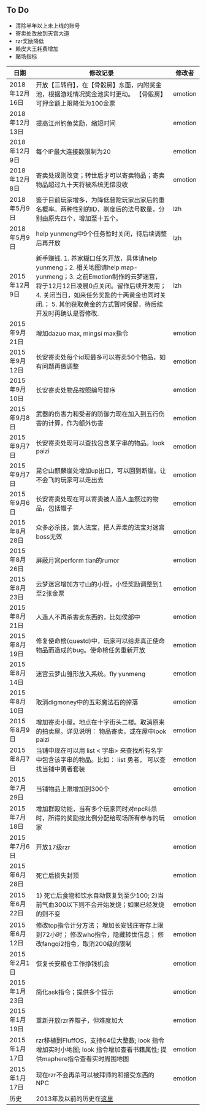 
## To Do
* 清除半年以上未上线的账号
* 寄卖处改放到天宫大道
* rzr奖励降低
* 赖皮大王耗费增加
* 赌场指标

| 日期 | 修改记录 | 修改者 |
| --- | --- | --- |
| 2018年12月16日 | 开放【三转府】，在【骨骰房】东面，内附奖金池，根据游戏情况奖金池实时更动。 【骨骰房】可押金额上限降低为100金票 | emotion |
| 2018年12月13日 | 提高江州钓鱼奖励，缩短时间 | emotion |
| 2018年12月9日 | 每个IP最大连接数限制为20 | emotion |
| 2018年12月8日 | 寄卖处规则改变；转世后才可以寄卖物品；寄卖物品超过九十天将被系统无偿没收 | emotion |
| 2018年5月9日 | 鉴于目前玩家增多，为降低普陀玩家出家后的重名概率。两种性别的ID，剃度后的法号数量，分别由原先四个，增加至十五个。 | lzh |
| 2018年5月9日 | help yunmeng中9个任务暂时关闭，待后续调整后再开放 | lzh |
| 2015年12月9日 | 新手赚钱. 1. 养家糊口任务开放，具体请help yunmeng；2. 相关地图请help map-yunmeng；3. 之前Emotion制作的云梦迷宫，将于12月12日凌晨0点关闭。留作后续开发用；4. 关闭当日，如来任务奖励的十两黄金也同时关闭.； 5. 其他获取黄金的方式暂时保留，待后续开发时再确认是否修改. | lzh |
| 2015年9月21日 | 增加dazuo max, mingsi max指令 | emotion |
| 2015年9月12日 | 长安寄卖处每个id现最多可以寄卖50个物品，如有问题再做调整 | emotion |
| 2015年9月10日 | 长安寄卖处物品按照编号排序 | emotion |
| 2015年9月8日 | 武器的伤害力和受者的防御力现在加入到五行伤害的计算，作为额外伤害 | emotion |
| 2015年9月7日 | 长安寄卖处现可以查找包含某字串的物品。look paizi | emotion |
| 2015年9月7日 | 昆仑山麒麟崖处增加up出口，可以回到断崖。让不会飞的玩家可以走出去 | emotion |
| 2015年9月6日 | 长安寄卖处现在可以寄卖被人造人血祭过的物品，包括帽子 | emotion |
| 2015年8月28日 | 众多必杀技，装人法宝，把人弄走的法宝对迷宫boss无效 | emotion |
| 2015年8月26日 | 屏蔽月宫perform tian的rumor | emotion |
| 2015年8月23日 | 云梦迷宫增加方寸山的小怪，小怪奖励调整到1至2张金票 | emotion |
| 2015年8月21日 | 人造人不再杀害卖东西的，比如侯郎中 | emotion |
| 2015年8月19日 | 修复使命榜(questd)中，玩家可以给非真正使命物品而造成的bug。使命榜任务重新开放 | emotion |
| 2015年8月14日 | 迷宫云梦山雏形放入系统。fly yunmeng | emotion |
| 2015年8月10日 | 取消digmoney中的五彩魔法石的掉落 | emotion |
| 2015年8月9日 | 增加寄卖小屋。地点在十字街头二楼。取消原来的拍卖屋。详见说明： 物品寄卖，或在屋中look paizi | emotion |
| 2015年8月7日 | 当铺中现在可以用 list < 字串> 来查找所有名字中包含该字串的物品。比如： list 勇者， 可以查找当铺中勇者套装 | emotion |
| 2015年7月29日 | 当铺物品上限增加到300个 | emotion |
| 2015年7月18日 | 增加群殴功能，当有多个玩家同时对npc叫杀时，所得的奖励按比例分配给现场所有参与的玩家 | emotion |
| 2015年7月6日 | 开放17级rzr | emotion |
| 2015年6月28日 | 死亡后损失封顶 | emotion |
| 2015年6月22日 | 1) 死亡后食物和饮水自动恢复到至少100; 2)当前气血300以下则不会开始发烧；如果已经发烧的则不变 | emotion |
| 2015年6月12日 | 修改top指令计分方法； 增加长安钱庄寄存上限到72小时； 修改who指令，隐藏转世信息； 修改fangqi2指令，取消200级的限制 | emotion |
| 2015年2月1日 | 恢复长安粮仓工作挣钱机会 | emotion |
| 2015年1月23日 | 简化ask指令；提供多个提示 | emotion |
| 2015年1月19日 | 重新开放rzr养帽子，但难度加大 | emotion |
| 2015年1月17日 | rzr移植到FluffOS，支持64位大整数; look 指令增加实时小地图; look 指令增加查看书籍属性; 提供maphere指令查看实时周围地图 | emotion |
| 2015年1月17日 | 现在rzr不会再杀可以被拜师的和接受东西的NPC | emotion |
| 历史 | 2013年及以前的历史在[这里](changehistory-before-20130220.txt) | |
